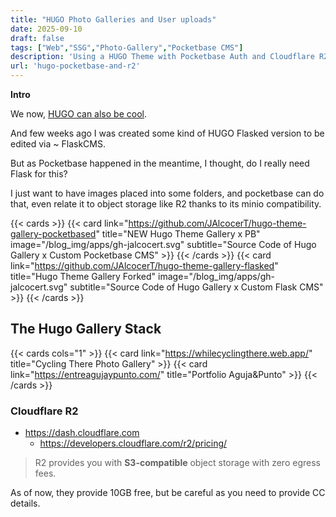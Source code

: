 ```yaml
---
title: "HUGO Photo Galleries and User uploads"
date: 2025-09-10
draft: false
tags: ["Web","SSG","Photo-Gallery","Pocketbase CMS"]
description: 'Using a HUGO Theme with Pocketbase Auth and Cloudflare R2 + Workers'
url: 'hugo-pocketbase-and-r2'
---
```



**Intro**

We now, [HUGO can also be cool](https://jalcocert.github.io/JAlcocerT/cool-hugo-themes/).

And few weeks ago I was created some kind of HUGO Flasked version to be edited via ~ FlaskCMS.

But as Pocketbase happened in the meantime, I thought, do I really need Flask for this?

I just want to have images placed into some folders, and pocketbase can do that, even relate it to object storage like R2 thanks to its minio compatibility.

{{< cards >}}
  {{< card link="https://github.com/JAlcocerT/hugo-theme-gallery-pocketbased" title="NEW Hugo Theme Gallery x PB" image="/blog_img/apps/gh-jalcocert.svg" subtitle="Source Code of Hugo Gallery x Custom Pocketbase CMS" >}}
{{< /cards >}}
  {{< card link="https://github.com/JAlcocerT/hugo-theme-gallery-flasked" title="Hugo Theme Gallery Forked" image="/blog_img/apps/gh-jalcocert.svg" subtitle="Source Code of Hugo Gallery x Custom Flask CMS" >}}
{{< /cards >}}

## The Hugo Gallery Stack


{{< cards cols="1" >}}
  {{< card link="https://whilecyclingthere.web.app/" title="Cycling There Photo Gallery" >}}
  {{< card link="https://entreagujaypunto.com/" title="Portfolio Aguja&Punto" >}}
{{< /cards >}}

### Cloudflare R2

* https://dash.cloudflare.com
    * https://developers.cloudflare.com/r2/pricing/

> R2 provides you with **S3-compatible** object storage with zero egress fees.

As of now, they provide 10GB free, but be careful as you need to provide CC details.